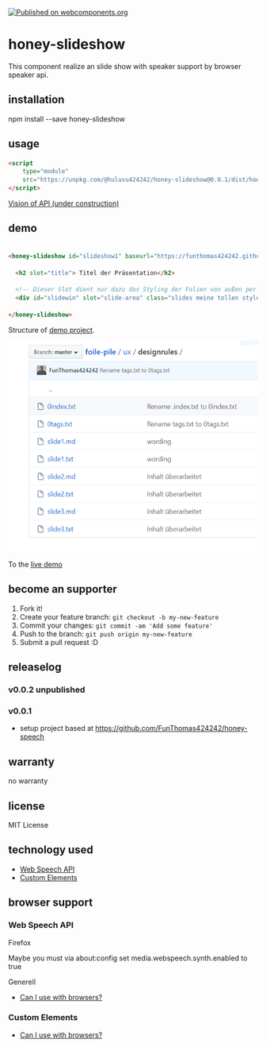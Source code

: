 [![Published on webcomponents.org](https://img.shields.io/badge/webcomponents.org-published-blue.svg)](https://www.webcomponents.org/element/@huluvu424242/honey-slideshow)

# honey-slideshow

This component realize an slide show with speaker support by browser speaker api.

## installation

npm install --save honey-slideshow

## usage

```html
<script 
    type="module" 
    src="https://unpkg.com/@huluvu424242/honey-slideshow@0.0.1/dist/honey-slideshow/honey-slideshow.js">
</script>
```

[Vision of API (under construction)](src/components/honey-slideshow/readme.md)

## demo

<!--
```
<custom-element-demo>
  <template>
    <link rel="import" href="docs/index.html">
    <next-code-block></next-code-block>
  </template>
</custom-element-demo>
```
-->
```html

<honey-slideshow id="slideshow1" baseurl="https://funthomas424242.github.io/foile-pile/ux/designrules/">

  <h2 slot="title"> Titel der Präsentation</h2>

  <!-- Dieser Slot dient nur dazu das Styling der Folien von außen per CSS beeinflussen zu können -->
  <div id="slidewin" slot="slide-area" class="slides meine tollen styles sind dabei"></div>

</honey-slideshow>

```
Structure of [demo project](https://github.com/FunThomas424242/foile-pile/tree/master/ux/designrules).

![Folderstructure](./docs/img/FolderStructure.png)

To the [live demo](https://funthomas424242.github.io/honey-slideshow/index.html)

## become an supporter

1. Fork it!
2. Create your feature branch: `git checkout -b my-new-feature`
3. Commit your changes: `git commit -am 'Add some feature'`
4. Push to the branch: `git push origin my-new-feature`
5. Submit a pull request :D

## releaselog

### v0.0.2 unpublished

### v0.0.1

* setup project based at https://github.com/FunThomas424242/honey-speech

## warranty

no warranty

## license

MIT License

## technology used

* [Web Speech API](https://developer.mozilla.org/en-US/docs/Web/API/Web_Speech_API)
* [Custom Elements](https://developer.mozilla.org/en-US/docs/Web/API/Window/customElements)


## browser support

### Web Speech API

Firefox

Maybe you must via about:config set media.webspeech.synth.enabled to true 

Generell

* [Can I use with browsers?](https://caniuse.com/#feat=speech-synthesis)

### Custom Elements

* [Can I use with browsers?](https://caniuse.com/#feat=mdn-api_window_customelements)
